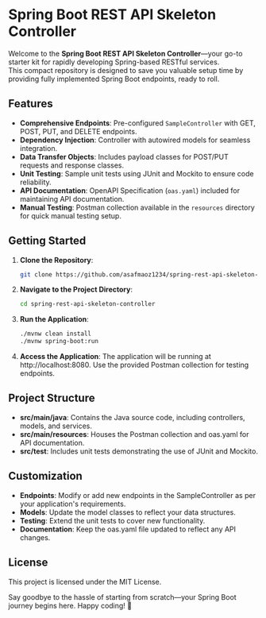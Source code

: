 # Spring Boot REST API Skeleton Controller

Welcome to the **Spring Boot REST API Skeleton Controller**—your go-to starter kit for rapidly developing Spring-based RESTful services.<br>
This compact repository is designed to save you valuable setup time by providing fully implemented Spring Boot endpoints, ready to roll.

## Features

- **Comprehensive Endpoints**: Pre-configured `SampleController` with GET, POST, PUT, and DELETE endpoints.
- **Dependency Injection**: Controller with autowired models for seamless integration.
- **Data Transfer Objects**: Includes payload classes for POST/PUT requests and response classes.
- **Unit Testing**: Sample unit tests using JUnit and Mockito to ensure code reliability.
- **API Documentation**: OpenAPI Specification (`oas.yaml`) included for maintaining API documentation.
- **Manual Testing**: Postman collection available in the `resources` directory for quick manual testing setup.

## Getting Started

1. **Clone the Repository**:
   ```bash
   git clone https://github.com/asafmaoz1234/spring-rest-api-skeleton-controller.git
   ```
2. **Navigate to the Project Directory**:
   ```bash
   cd spring-rest-api-skeleton-controller
    ```
3. **Run the Application**: 
   ```bash
   ./mvnw clean install
   ./mvnw spring-boot:run
   ```

4. **Access the Application**:
      The application will be running at http://localhost:8080. 
      Use the provided Postman collection for testing endpoints.
## Project Structure
   * **src/main/java**: Contains the Java source code, including controllers, models, and services.
   * **src/main/resources**: Houses the Postman collection and oas.yaml for API documentation.
   * **src/test**: Includes unit tests demonstrating the use of JUnit and Mockito.
## Customization
   * **Endpoints**: Modify or add new endpoints in the SampleController as per your application's requirements.
   * **Models**: Update the model classes to reflect your data structures.
   * **Testing**: Extend the unit tests to cover new functionality.
   * **Documentation**: Keep the oas.yaml file updated to reflect any API changes.
## License
   This project is licensed under the MIT License.

Say goodbye to the hassle of starting from scratch—your Spring Boot journey begins here. Happy coding! 🚀

